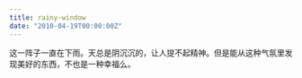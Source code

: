 ```yaml
---
title: rainy-window
date: "2010-04-19T00:00:00Z"
---
```


这一阵子一直在下雨。天总是阴沉沉的，让人提不起精神。但是能从这种气氛里发现美好的东西，不也是一种幸福么。